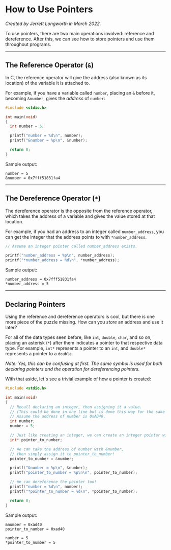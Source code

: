 # How to Use Pointers

*Created by Jerrett Longworth in March 2022.*

To use pointers, there are two main operations involved: reference and dereference. After this, we can see how to store pointers and use them throughout programs.

---

## The Reference Operator (`&`)

In C, the reference operator will give the address (also known as its location) of the variable it is attached to.

For example, if you have a variable called `number`, placing an `&` before it, becoming `&number`, gives the *address* of `number`:

``` c
#include <stdio.h>

int main(void)
{
  int number = 5;

  printf("number = %d\n", number);
  printf("&number = %p\n", &number);

  return 0;
}
```

Sample output:
```
number = 5
&number = 0x7fff51831fa4
```

---

## The Dereference Operator (`*`)

The dereference operator is the opposite from the reference operator, which takes the address of a variable and gives the value stored at that location.

For example, if you had an address to an integer called `number_address`, you can get the integer that the address points to with `*number_address`.

``` c
// Assume an integer pointer called number_address exists.

printf("number_address = %p\n", number_address);
printf("*number_address = %d\n", *number_address);
```

Sample output:

```
number_address = 0x7fff51831fa4
*number_address = 5
```

---

## Declaring Pointers

Using the reference and dereference operators is cool, but there is one more piece of the puzzle missing. How can you *store* an address and use it later?

For all of the data types seen before, like `int`, `double`, `char`, and so on, placing an asterisk (`*`) after them indicates a pointer to that respective data type. For example, `int*` represents a pointer to an `int`, and `double*` represents a pointer to a `double`.

*Note: Yes, this can be confusing at first. The same symbol is used for both declaring pointers and the operation for dereferencing pointers.*

With that aside, let's see a trivial example of how a pointer is created:

``` c
#include <stdio.h>

int main(void)
{
  // Recall declaring an integer, then assigning it a value.
  // (This could be done in one line but is done this way for the sake of demonstration.)
  // Assume the address of number is 0xAD40.
  int number;
  number = 5;

  // Just like creating an integer, we can create an integer pointer with int*.
  int* pointer_to_number;

  // We can take the address of number with &number,
  // then simply assign it to pointer_to_number!
  pointer_to_number = &number;

  printf("&number = %p\n", &number);
  printf("pointer_to_number = %p\n\n", pointer_to_number);

  // We can dereference the pointer too!
  printf("number = %d\n", number);
  printf("*pointer_to_number = %d\n", *pointer_to_number);

  return 0;
}
```

Sample output:

```
&number = 0xad40
pointer_to_number = 0xad40

number = 5
*pointer_to_number = 5
```
